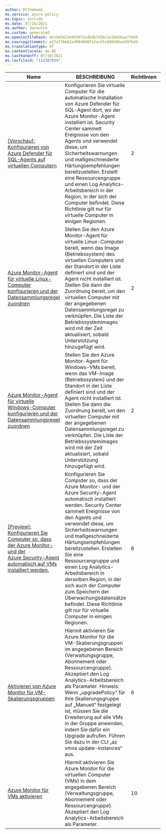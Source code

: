 ```yaml
---
author: DCtheGeek
ms.service: azure-policy
ms.topic: include
ms.date: 07/16/2021
ms.author: dacoulte
ms.custom: generated
ms.openlocfilehash: 4e19d5623e05907a1dbdb7d3bc1e1b426aa7f045
ms.sourcegitcommit: e2fa73b682a30048907e2acb5c890495ad397bd3
ms.translationtype: HT
ms.contentlocale: de-DE
ms.lasthandoff: 07/16/2021
ms.locfileid: "114387839"
---
```

|Name |BESCHREIBUNG |Richtlinien |Version |
|---|---|---|---|
|[\[Vorschau\]: Konfigurieren von Azure Defender für SQL-Agents auf virtuellen Computern](https://github.com/Azure/azure-policy/blob/master/built-in-policies/policySetDefinitions/Monitoring/AzureMonitoring_AzureDefenderForSql.json) |Konfigurieren Sie virtuelle Computer für die automatische Installation von Azure Defender für SQL-Agent dort, wo der Azure Monitor-Agent installiert ist. Security Center sammelt Ereignisse von den Agents und verwendet diese, um Sicherheitswarnungen und maßgeschneiderte Härtungsempfehlungen bereitzustellen. Erstellt eine Ressourcengruppe und einen Log Analytics-Arbeitsbereich in der Region, in der sich der Computer befindet. Diese Richtlinie gilt nur für virtuelle Computer in einigen Regionen. |2 |1.0.0-preview |
|[Azure Monitor-Agent für virtuelle Linux-Computer konfigurieren und der Datensammlungsregel zuordnen](https://github.com/Azure/azure-policy/blob/master/built-in-policies/policySetDefinitions/Monitoring/AMCS_LinuxPlatform_EnableDCR.json) |Stellen Sie den Azure Monitor-Agent für virtuelle Linux-Computer bereit, wenn das Image (Betriebssystem) des virtuellen Computers und der Standort in der Liste definiert sind und der Agent nicht installiert ist.  Stellen Sie dann die Zuordnung bereit, um den virtuellen Computer mit der angegebenen Datensammlungsregel zu verknüpfen. Die Liste der Betriebssystemimages wird mit der Zeit aktualisiert, sobald Unterstützung hinzugefügt wird. |2 |1.0.0 |
|[Azure Monitor-Agent für virtuelle Windows-Computer konfigurieren und der Datensammlungsregel zuordnen](https://github.com/Azure/azure-policy/blob/master/built-in-policies/policySetDefinitions/Monitoring/AMCS_WindowsPlatform_EnableDCR.json) |Stellen Sie den Azure Monitor-Agent für Windows-VMs bereit, wenn das VM-Image (Betriebssystem) und der Standort in der Liste definiert sind und der Agent nicht installiert ist.  Stellen Sie dann die Zuordnung bereit, um den virtuellen Computer mit der angegebenen Datensammlungsregel zu verknüpfen. Die Liste der Betriebssystemimages wird mit der Zeit aktualisiert, sobald Unterstützung hinzugefügt wird. |2 |1.0.0 |
|[\[Preview\]: Konfigurieren Sie Computer so, dass der Azure Monitor- und der Azure Security-Agent automatisch auf VMs installiert werden.](https://github.com/Azure/azure-policy/blob/master/built-in-policies/policySetDefinitions/Monitoring/AzureMonitoring_Prerequisites.json) |Konfigurieren Sie Computer so, dass der Azure Monitor- und der Azure Security-Agent automatisch installiert werden. Security Center sammelt Ereignisse von den Agents und verwendet diese, um Sicherheitswarnungen und maßgeschneiderte Härtungsempfehlungen bereitzustellen. Erstellen Sie eine Ressourcengruppe und einen Log Analytics-Arbeitsbereich in derselben Region, in der sich auch der Computer zum Speichern der Überwachungsdatensätze befindet. Diese Richtlinie gilt nur für virtuelle Computer in einigen Regionen. |6 |2.0.0-preview |
|[Aktivieren von Azure Monitor für VM-Skalierungsgruppen](https://github.com/Azure/azure-policy/blob/master/built-in-policies/policySetDefinitions/Monitoring/AzureMonitor_VMSS.json) |Hiermit aktivieren Sie Azure Monitor für die VM-Skalierungsgruppen im angegebenen Bereich (Verwaltungsgruppe, Abonnement oder Ressourcengruppe). Akzeptiert den Log Analytics-Arbeitsbereich als Parameter. Hinweis: Wenn „upgradePolicy“ für Ihre Skalierungsgruppe auf „Manuell“ festgelegt ist, müssen Sie die Erweiterung auf alle VMs in der Gruppe anwenden, indem Sie dafür ein Upgrade aufrufen. Führen Sie dazu in der CLI „az vmss update-instances“ aus. |6 |1.0.1 |
|[Azure Monitor für VMs aktivieren](https://github.com/Azure/azure-policy/blob/master/built-in-policies/policySetDefinitions/Monitoring/AzureMonitor_VM.json) |Hiermit aktivieren Sie Azure Monitor für die virtuellen Computer (VMs) in dem angegebenen Bereich (Verwaltungsgruppe, Abonnement oder Ressourcengruppe). Akzeptiert den Log Analytics-Arbeitsbereich als Parameter. |10 |2.0.0 |
